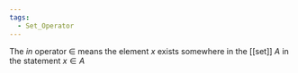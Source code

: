 ```yaml
---
tags:
  - Set_Operator
---
```

The _in_ operator $\in$ means the element $x$ exists somewhere in the [[set]] $A$ in the statement $x \in A$
